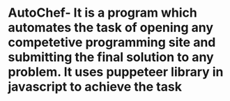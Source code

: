 # AutoChef- It is a program which automates the task of opening any competetive programming site and submitting the final solution to any problem. It uses puppeteer library in javascript to achieve the task
